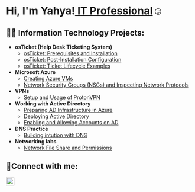 <h1>Hi, I'm Yahya!<a href="https://linkedin.com/in/yahyachadid"> IT Professional</a>☺</h1>

<h2>👨‍💻 Information Technology Projects:</h2>

- <b>osTicket (Help Desk Ticketing System)</b>
  - [osTicket: Prerequisites and Installation](https://github.com/Yahya-spec/osticket-prereqs)
  - [osTicket: Post-Installation Configuration](https://github.com/Yahya-spec/post-install-config)
  - [osTicket: Ticket Lifecycle Examples](https://github.com/Yahya-spec/ticket-lifecycle)
- <b>Microsoft Azure</b>
  - [Creating Azure VMs](https://github.com/Yahya-spec/configure-ad)
  - [Network Security Groups (NSGs) and Inspecting Network Protocols](https://github.com/Yahya-spec/azure-network-protocols)
- <b>VPNs</b>
  - [Setup and Usage of ProtonVPN](https://github.com/Yahya-spec/Lab-4-VPN-Setup-and-Usage-ProtonVPN-)
- <b>Working with Active Directory</b>
  - [Preparing AD Infrastructure in Azure](https://github.com/Yahya-spec/Lab-5.1-Preparing-AD-Infrastructure-in-Azure)
  - [Deploying Active Directory](https://github.com/Yahya-spec/Lab-5.2-Deploying-Active-Directory)
  - [Enabling and Allowing Accounts on AD](https://github.com/Yahya-spec/Lab-5.3-Enabling-and-Unlocking-Accounts)
- <b>DNS Practice</b>
  - [Building intution with DNS](https://github.com/Yahya-spec/Lab-6-Building-intuition-for-DNS)
- <b>Networking labs</b>
  - [Network File Share and Permissions](https://github.com/Yahya-spec/Lab-7-Network-File-Shares-and-Permissions)

<h2>🤳Connect with me:</h2>

[<img align="left" alt="Josh | LinkedIn" width="22px" src="https://cdn.jsdelivr.net/npm/simple-icons@v3/icons/linkedin.svg" />][linkedin]

[twitter]: https://twitter.com/Yahya
[instagram]: https://www.instagram.com/Yahya
[linkedin]: https://linkedin.com/in/yahyachadid
